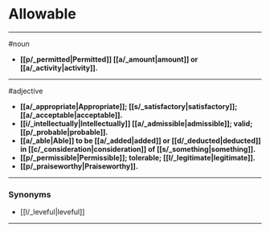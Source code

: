 # Allowable
---
#noun
- **[[p/_permitted|Permitted]] [[a/_amount|amount]] or [[a/_activity|activity]].**
---
#adjective
- **[[a/_appropriate|Appropriate]]; [[s/_satisfactory|satisfactory]]; [[a/_acceptable|acceptable]].**
- **[[i/_intellectually|Intellectually]] [[a/_admissible|admissible]]; valid; [[p/_probable|probable]].**
- **[[a/_able|Able]] to be [[a/_added|added]] or [[d/_deducted|deducted]] in [[c/_consideration|consideration]] of [[s/_something|something]].**
- **[[p/_permissible|Permissible]]; tolerable; [[l/_legitimate|legitimate]].**
- **[[p/_praiseworthy|Praiseworthy]].**
---
### Synonyms
- [[l/_leveful|leveful]]
---
